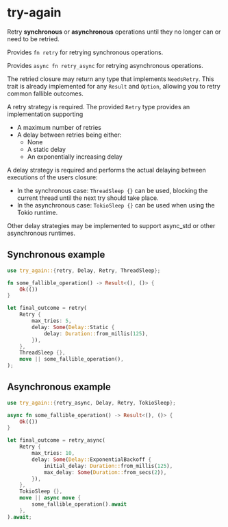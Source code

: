 # try-again

Retry **synchronous** or **asynchronous** operations until they no longer can or need to be retried.

Provides `fn retry` for retrying synchronous operations.

Provides `async fn retry_async` for retrying asynchronous operations.

The retried closure may return any type that implements `NeedsRetry`. This trait is already implemented for any `Result` and `Option`, allowing you to retry common fallible outcomes.

A retry strategy is required. The provided `Retry` type provides an implementation supporting

- A maximum number of retries
- A delay between retries being either:
  - None
  - A static delay
  - An exponentially increasing delay

A delay strategy is required and performs the actual delaying between executions of the users closure:

- In the synchronous case: `ThreadSleep {}` can be used, blocking the current thread until the next try should take place.
- In the asynchronous case: `TokioSleep {}` can be used when using the Tokio runtime.

Other delay strategies may be implemented to support async_std or other asynchronous runtimes.

## Synchronous example

```Rust
use try_again::{retry, Delay, Retry, ThreadSleep};

fn some_fallible_operation() -> Result<(), ()> {
    Ok(())
}

let final_outcome = retry(
    Retry {
        max_tries: 5,
        delay: Some(Delay::Static {
            delay: Duration::from_millis(125),
        }),
    },
    ThreadSleep {},
    move || some_fallible_operation(),
);
```

## Asynchronous example

```Rust
use try_again::{retry_async, Delay, Retry, TokioSleep};

async fn some_fallible_operation() -> Result<(), ()> {
    Ok(())
}

let final_outcome = retry_async(
    Retry {
        max_tries: 10,
        delay: Some(Delay::ExponentialBackoff {
            initial_delay: Duration::from_millis(125),
            max_delay: Some(Duration::from_secs(2)),
        }),
    },
    TokioSleep {},
    move || async move {
        some_fallible_operation().await
    },
).await;
```
